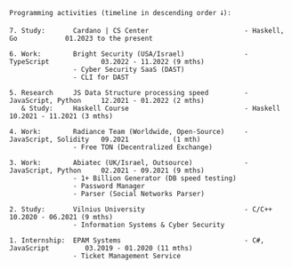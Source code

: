 ```
Programming activities (timeline in descending order 🠗):

7. Study:       Cardano | CS Center                        - Haskell, Go            01.2023 to the present

6. Work:        Bright Security (USA/Israel)               - TypeScript             03.2022 - 11.2022 (9 mths)
                - Cyber Security SaaS (DAST)
                - CLI for DAST

5. Research     JS Data Structure processing speed         - JavaScript, Python     12.2021 - 01.2022 (2 mths)
   & Study:     Haskell Course                             - Haskell                10.2021 - 11.2021 (3 mths)

4. Work:        Radiance Team (Worldwide, Open-Source)     - JavaScript, Solidity   09.2021           (1 mth)
                - Free TON (Decentralized Exchange)

3. Work:        Abiatec (UK/Israel, Outsource)             - JavaScript, Python     02.2021 - 09.2021 (9 mths)
                - 1+ Billion Generator (DB speed testing)
                - Password Manager
                - Parser (Social Networks Parser)

2. Study:       Vilnius University                         - C/C++                  10.2020 - 06.2021 (9 mths)
                - Information Systems & Cyber Security

1. Internship:  EPAM Systems                               - C#, JavaScript         03.2019 - 01.2020 (11 mths)
                - Ticket Management Service
```

<!--
**lenchevskii/lenchevskii** is a ✨ _special_ ✨ repository because its `README.md` (this file) appears on your GitHub profile.

Here are some ideas to get you started:

- 🔭 I’m currently working on ...
- 🌱 I’m currently learning ...
- 👯 I’m looking to collaborate on ...
- 🤔 I’m looking for help with ...
- 💬 Ask me about ...
- 📫 How to reach me: ...
- 😄 Pronouns: ...
- ⚡ Fun fact: ...
-->
